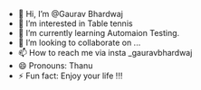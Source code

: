 - 👋 Hi, I’m @Gaurav Bhardwaj
- 👀 I’m interested in Table tennis
- 🌱 I’m currently learning Automaion Testing.
- 💞️ I’m looking to collaborate on ...
- 📫 How to reach me via insta _gauravbhardwaj
- 😄 Pronouns: Thanu
- ⚡ Fun fact: Enjoy your life !!!

<!---
Guru-bhardwaj/Guru-bhardwaj is a ✨ special ✨ repository because its `README.md` (this file) appears on your GitHub profile.
You can click the Preview link to take a look at your changes.
--->
